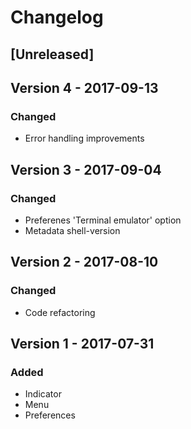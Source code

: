 # Changelog

## [Unreleased]

## Version 4 - 2017-09-13
### Changed
- Error handling improvements

## Version 3 - 2017-09-04
### Changed
- Preferenes 'Terminal emulator' option
- Metadata shell-version

## Version 2 - 2017-08-10
### Changed
- Code refactoring

## Version 1 - 2017-07-31
### Added
- Indicator
- Menu
- Preferences

